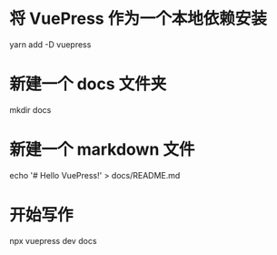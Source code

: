 # 将 VuePress 作为一个本地依赖安装
yarn add -D vuepress 

# 新建一个 docs 文件夹
mkdir docs

# 新建一个 markdown 文件
echo '# Hello VuePress!' > docs/README.md

# 开始写作
npx vuepress dev docs